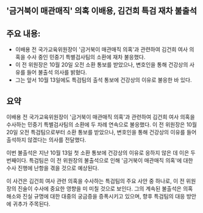 ## '금거북이 매관매직' 의혹 이배용, 김건희 특검 재차 불출석

## 주요 내용:
*   이배용 전 국가교육위원장이 '금거북이 매관매직 의혹'과 관련하여 김건희 여사 의혹을 수사 중인 민중기 특별검사팀의 소환에 재차 불응했다.
*   이 전 위원장은 10월 20일 오전 소환 통보를 받았으나, 변호인을 통해 건강상의 사유를 들어 불출석 의사를 밝혔다.
*   그는 앞서 10월 13일에도 특검팀의 출석 통보에 건강상의 이유로 불응한 바 있다.

## 요약
이배용 전 국가교육위원장이 '금거북이 매관매직 의혹'과 관련하여 김건희 여사 의혹을 수사하는 민중기 특별검사팀의 소환에 두 차례 연속으로 불응했다. 이 전 위원장은 10월 20일 오전 특검팀으로부터 소환 통보를 받았으나, 변호인을 통해 건강상의 이유를 들어 출석하지 않겠다는 의사를 전달했다.

이번 불출석은 지난 10월 13일 첫 소환 통보에 건강상의 이유로 응하지 않은 데 이은 두 번째이다. 특검팀은 이 전 위원장의 불출석으로 인해 '금거북이 매관매직 의혹'에 대한 수사 진행에 난항을 겪을 것으로 예상된다.

이 사건은 김건희 여사 관련 의혹을 수사하는 특검팀의 주요 사안 중 하나로, 이 전 위원장의 진술이 수사에 중요한 영향을 미 미칠 것으로 보인다. 그의 계속된 불출석은 의혹 해소와 진실 규명에 대한 대중의 궁금증을 증폭시키고 있으며, 향후 특검팀의 대응 방안에 귀추가 주목된다.